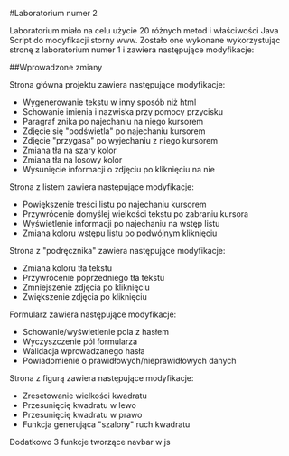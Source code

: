#Laboratorium numer 2

Laboratorium miało na celu użycie 20 różnych metod i właściwości Java Script do modyfikacji storny www.
Zostało one wykonane wykorzystując stronę z laboratorium numer 1 i zawiera następujące modyfikacje:

##Wprowadzone zmiany

Strona główna projektu zawiera następujące modyfikacje:
- Wygenerowanie tekstu w inny sposób niż html
- Schowanie imienia i nazwiska przy pomocy przycisku
- Paragraf znika po najechaniu na niego kursorem
- Zdjęcie się "podświetla" po najechaniu kursorem
- Zdjęcie "przygasa" po wyjechaniu z niego kursorem
- Zmiana tła na szary kolor
- Zmiana tła na losowy kolor
- Wysunięcie informacji o zdjęciu po kliknięciu na nie

Strona z listem zawiera następujące modyfikacje:
- Powiększenie treści listu po najechaniu kursorem
- Przywrócenie domyślej wielkości tekstu po zabraniu kursora
- Wyświetlenie informacji po najechaniu na wstęp listu
- Zmiana koloru wstępu listu po podwójnym kliknięciu

Strona z "podręcznika" zawiera następujące modyfikacje:
- Zmiana koloru tła tekstu
- Przywrócenie poprzedniego tła tekstu
- Zmniejszenie zdjęcia po kliknięciu
- Zwiększenie zdjęcia po kliknięciu

Formularz zawiera następujące modyfikacje:
- Schowanie/wyświetlenie pola z hasłem 
- Wyczyszczenie pól formularza
- Walidacja wprowadzanego hasła
- Powiadomienie o prawidłowych/nieprawidłowych danych

Strona z figurą zawiera następujące modyfikacje:
- Zresetowanie wielkości kwadratu
- Przesunięcię kwadratu w lewo
- Przesunięcię kwadratu w prawo
- Funkcja generująca "szalony" ruch kwadratu

Dodatkowo 3 funkcje tworzące navbar w js 
